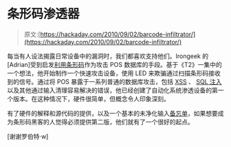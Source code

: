 # 条形码渗透器

> 原文:[https://hackaday.com/2010/09/02/barcode-infiltrator/](https://hackaday.com/2010/09/02/barcode-infiltrator/)

每当有人设法揭露日常设备中的漏洞时，我们都喜欢支持他们。Irongeek 的[Adrian]受到启发[利用条形码](http://www.irongeek.com/i.php?page=security/barcode-flashing-led-fuzzer-bruteforcer-injector)作为攻击 POS 数据库的手段。基于《T2》一集中的一个想法，他开始制作一个快速攻击设备，使用 LED 来欺骗通过扫描条形码接收到的信号。通过将 POS 暴露于一系列普通的数据库攻击，包括 [XSS](http://en.wikipedia.org/wiki/Cross-site_scripting) 、 [SQL 注入](http://en.wikipedia.org/wiki/SQL_injection)以及其他通过输入清理容易解决的错误，他已经创建了自动化系统渗透设备的第一个版本。在这种情况下，硬件很简单，但概念令人印象深刻。

有了硬件的解释和源代码的提供，以及一个基本的未净化输入[备忘单](http://www.irongeek.com/xss-sql-injection-fuzzing-barcode-generator.php)，如果想要成为条形码黑客的人觉得必须提供第二版，他们就有了一个很好的起点。

[谢谢罗伯特·w]